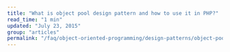 ```yaml
---
title: "What is object pool design pattern and how to use it in PHP?"
read_time: "1 min"
updated: "July 23, 2015"
group: "articles"
permalink: "/faq/object-oriented-programming/design-patterns/object-pool/"
---
```


